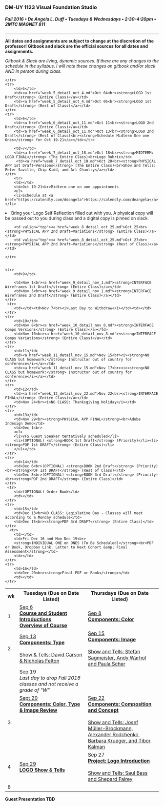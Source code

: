 ### DM-UY 1123 Visual Foundation Studio
##### Fall 2016 • De Angela L. Duff • Tuesdays & Wednesdays • 2:30-4:20pm • 2MTC MAGNET 811 

---

**All dates and assignments are subject to change at the discretion of the professor! Gitbook and slack are the official sources for all dates and assignments.**

*Gitbook & Slack are living, dynamic sources. If there are any changes to the schedule in the syllabus, I will note these changes on gitbook and/or slack AND in person during class.*
<table>
    <tr>
        <th width="4%">wk</th>
        <th width="48%">Tuesdays (Due on Date Listed)</th>
        <th width="48%">Thursdays (Due on Date Listed)</th>
    </tr>
    <tr>
        <td>1</td>
        <td><a href="week_1_detail_sep_6.md">Sep 6<br><strong>Course and Student Introductions<br>Overview of Course</strong></a></td>
        <td><a href="week_1_detail_sep_6.md">Sep 8<br><strong>Components: Color</strong></a></td>
    </tr>
    <tr>
        <td>2</td>    
        <td><a href="week_2_detail_sep_13.md">Sep 13<br><strong>Components: Type</strong><br><br>Show &amp; Tells: David Carson &amp; Nicholas Felton</a></td>
        <td valign="top"><a href="week_2_detail_sep_13.md">Sep 15<br><strong>Components: Image</strong><br><br>Show and Tells: Stefan Sagmeister, Andy Warhol and Paula Scher</a></td>
    </tr>
    <tr>
        <td><td>Sep 19<br><i>Last day to drop Fall 2016 classes and not receive a grade of "W"</i></td><td></td>
    </tr
    <tr>
        <td>3</td> 
        <td valign="top"><a href="week_3_detail_sep_20.md">Sept 20<br><strong>Components: Color, Type &amp; Image Review</strong></a></td>
        <td valign="top"><a href="week_3_detail_sep_20.md">Sep 22<br><strong>Components: Composition and Concept</strong><br><br>Show and Tells: Josef Müller-Brockmann, Alexander Rodchenko, Barbara Krueger, and Tibor Kalman</a></td>
    </tr>
    <tr>
        <td>4</td>
        <td><a href="week_4_detail_sep_27.md">Sep 29<br><strong>LOGO Show & Tells</strong></a></td>
        <td valign="top"><a href="week_4_detail_sep_27.md">Sep 27<br><strong>Project: Logo Introduction</strong><br><br>Show and Tells: Saul Bass and Shepard Fairey</a></td>
        
    </tr>
    <tr>
        <td>5</td>
        <td><a href="week_5_detail_oct_4.md">Oct 04<br><strong>LOGO 1st Draft</strong> (Entire Class)</a></td>
        <td><a href="week_5_detail_oct_4.md">Oct 06<br><strong>LOGO 1st Draft</strong> (Rest of Class)</a></td>
    </tr>
    <tr>
        <td>6</td>    
        <td><a href="week_6_detail_oct_11.md">Oct 11<br><strong>LOGO 2nd Draft</strong> (Entire Class)</a></td>
        <td><a href="week_6_detail_oct_11.md">Oct 13<br><strong>LOGO 2nd Draft</strong> (Rest of Class)<br><strong>Schedule Midterm One one Ones</strong> for Oct 19-21</a></td></tr>

        <td>7</td>     
        <td><a href="week_7_detail_oct_18.md">Oct 18<br><strong>MIDTERM: LOGO FINAL</strong> (The Entire Class)<br>Logo Rubric</td>
         <td><a href="week_7_detail_oct_18.md">Oct 20<br><strong>PHYSICAL APP 1st Draft–Versions</strong> (The Entire Class)<br>Show and Tells: Peter Saville, Chip Kidd, and Art Chantry</a></td>
    </tr>
        <tr>  
        <td></td>     
        <td>Oct 19-21<br>Midterm one on one appointments 
        <ul>
        <li>Schedule at <a href="https://calendly.com/deangela">https://calendly.com/deangela</a></li>
<li>Bring your Logo Self Reflection filled out with you. A physical copy will be passed out to you during class and a digital copy is pinned on slack.</li>
</ul></td>
<td></td>
    </tr>
<tr>  
    <tr>
        <td>8</td>     
       
        <td valign="top"><a href="week_8_detail_oct_25.md">Oct 25<br><strong>PHYSICAL APP 2nd Draft–Variations</strong> (Entire Class)</a></td>
        <td valign="top"><a href="week_8_detail_oct_25.md">Oct 27<br><strong>PHYSICAL APP 2nd Draft–Variations</strong> (Rest of Class)</a></td>
        
    </tr>
    

    <tr>
        <td>9</td>      
        
        <td>Nov 1<br><a href="week_9_detail_nov_1.md"><strong>INTERFACE Wireframes 1st Draft</strong> (Entire Class)</a></td>
        <td>Nov 3<br><a href="week_9_detail_nov_1.md"><strong>INTERFACE Wireframes 2nd Draft</strong> (Entire Class)</a></td>
    </tr>
     <tr>
        <td></td><td>Nov 7<br><i>Last Day to Withdraw</i></td><td></td>
    </tr>
    <tr>
        <td>10</td>     
        <td>Nov 8<br><a href="week_10_detail_nov_8.md"><strong>INTERFACE Comps Versions</strong> (Entire Class)</a></td>
        <td>Nov 10<br><a href="week_10_detail_nov_8.md"><strong>INTERFACE Comps Variations</strong> (Entire Class)</a></td>
    </tr>
    <tr>
        <td>11</td>   
        <td><a href="week_11_detail_nov_15.md">Nov 15<br><i><strong>NO CLASS but homework:</strong> Instructor out of country for conference</i></a></td>
        <td><a href="week_11_detail_nov_15.md">Nov 17<br><i><strong>NO CLASS but homework:</strong> Instructor out of country for conference</i></a></td>
    </tr>
    <tr>
        <td>12</td>   
        <td><a href="week_12_detail_nov_22.md">Nov 22<br><strong>INTERFACE FINAL</strong> (Entire Class)</a></td>
        <td>Nov 24<br><i>NO CLASS: Thanksgiving Holiday</i></td>
    </tr>
    <tr>
        <td>13</td>  
        <td>Nov 29<br><strong>PHYSICAL APP FINAL</strong><br>Adobe Indesign Demo</td>
        <td>Dec 1<br>
        <ul>
        <li>VFS Guest Speaker tentatively scheduled</li>
        <li>(OPTIONAL) <strong>BOOK 1st Draft</strong> (Priority)</li><li><strong>PDF 1st DRAFT</strong> (Entire Class)</li>
        </ul></td>
    </tr>
    <tr>
        <td>14</td>    
        <td>Dec 6<br>(OPTIONAL) <strong>BOOK 2nd Draft</strong> (Priority)<br><strong>PDF 1st DRAFT</strong> (Rest of Class)</td>
        <td>Dec 8<br>(OPTIONAL) <strong>BOOK 3rd Draft</strong> (Priority)<br><strong>PDF 2nd DRAFT</strong> (Entire Class)</td>
    </tr>
     <tr>  
        <td>(OPTIONAL) Order Book</td>  
        <td></td>
    </tr>
    <tr>
        <td>15</td>     
        <td>Dec 13<br>NO CLASS: Legislative Day - Classes will meet according to a Monday schedule</td>  
        <td>Dec 15<br><strong>PDF 3rd DRAFT</strong> (Entire Class)</td>
    </tr>
      <tr>  
        <td></td>  
        <td>Fri Dec 16 and Mon Dec 19<br>
        <strong>INDIVIDUAL ONE on ONES (To Be Scheduled)</strong><br>PDF or Book, Dropbox Link, Letter to Next Cohort &amp; Final Assessment</strong></td>
        <td></td>
    </tr>
    <tr>
        <td>16</td>
        <td>Dec 20<br><strong>Final PDF or Book</strong></td>
        <td></td>
    </tr>
</table>

**Guest Presentation TBD**

